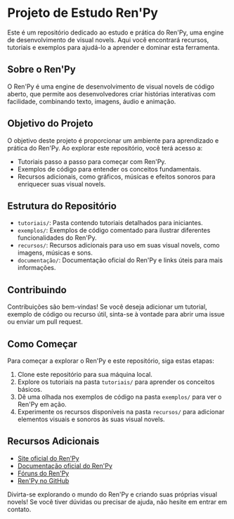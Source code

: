 # Projeto de Estudo Ren'Py

Este é um repositório dedicado ao estudo e prática do Ren'Py, uma engine de desenvolvimento de visual novels. Aqui você encontrará recursos, tutoriais e exemplos para ajudá-lo a aprender e dominar esta ferramenta.

## Sobre o Ren'Py

O Ren'Py é uma engine de desenvolvimento de visual novels de código aberto, que permite aos desenvolvedores criar histórias interativas com facilidade, combinando texto, imagens, áudio e animação.

## Objetivo do Projeto

O objetivo deste projeto é proporcionar um ambiente para aprendizado e prática do Ren'Py. Ao explorar este repositório, você terá acesso a:

- Tutoriais passo a passo para começar com Ren'Py.
- Exemplos de código para entender os conceitos fundamentais.
- Recursos adicionais, como gráficos, músicas e efeitos sonoros para enriquecer suas visual novels.

## Estrutura do Repositório

- `tutoriais/`: Pasta contendo tutoriais detalhados para iniciantes.
- `exemplos/`: Exemplos de código comentado para ilustrar diferentes funcionalidades do Ren'Py.
- `recursos/`: Recursos adicionais para uso em suas visual novels, como imagens, músicas e sons.
- `documentação/`: Documentação oficial do Ren'Py e links úteis para mais informações.

## Contribuindo

Contribuições são bem-vindas! Se você deseja adicionar um tutorial, exemplo de código ou recurso útil, sinta-se à vontade para abrir uma issue ou enviar um pull request.

## Como Começar

Para começar a explorar o Ren'Py e este repositório, siga estas etapas:

1. Clone este repositório para sua máquina local.
2. Explore os tutoriais na pasta `tutoriais/` para aprender os conceitos básicos.
3. Dê uma olhada nos exemplos de código na pasta `exemplos/` para ver o Ren'Py em ação.
4. Experimente os recursos disponíveis na pasta `recursos/` para adicionar elementos visuais e sonoros às suas visual novels.

## Recursos Adicionais

- [Site oficial do Ren'Py](https://www.renpy.org/)
- [Documentação oficial do Ren'Py](https://www.renpy.org/doc/html/index.html)
- [Fóruns do Ren'Py](https://lemmasoft.renai.us/forums/)
- [Ren'Py no GitHub](https://github.com/renpy/renpy)

Divirta-se explorando o mundo do Ren'Py e criando suas próprias visual novels! Se você tiver dúvidas ou precisar de ajuda, não hesite em entrar em contato.
